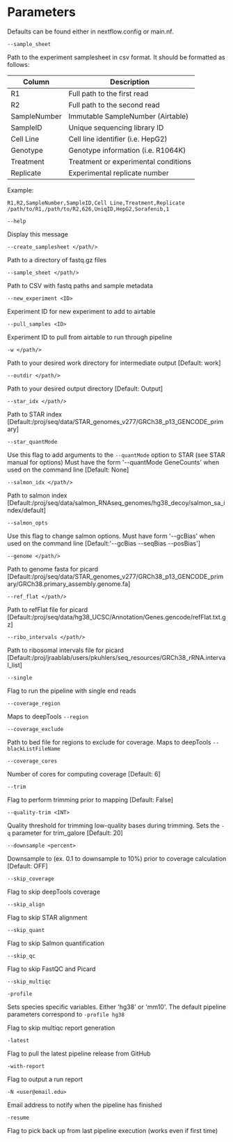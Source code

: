 Parameters
==========

Defaults can be found either in nextflow.config or main.nf.

`--sample_sheet`

Path to the experiment samplesheet in csv format. It should be formatted as follows:

|Column	        |Description					|
|---------------|-----------------------------------------------|
|R1		|Full path to the first read 			|
|R2		|Full path to the second read 			|
|SampleNumber	|Immutable SampleNumber (Airtable)		|
|SampleID	|Unique sequencing library ID		   	|
|Cell Line	|Cell line identifier (i.e. HepG2)		|
|Genotype	|Genotype information (i.e. R1064K)		|
|Treatment	|Treatment or experimental conditions		|
|Replicate	|Experimental replicate number			|

Example:

    R1,R2,SampleNumber,SampleID,Cell Line,Treatment,Replicate
    /path/to/R1,/path/to/R2,626,UniqID,HepG2,Sorafenib,1

`--help`

Display this message

`--create_samplesheet </path/>`

Path to a directory of fastq.gz files

`--sample_sheet </path/>`

Path to CSV with fastq paths and sample metadata

`--new_experiment <ID>`

Experiment ID for new experiment to add to airtable

`--pull_samples <ID>`

Experiment ID to pull from airtable to run through pipeline

`-w </path/>`

Path to your desired work directory for intermediate output [Default: work]

`--outdir </path/>`

Path to your desired output directory [Default: Output]

`--star_idx </path/>`

Path to STAR index [Default:/proj/seq/data/STAR_genomes_v277/GRCh38_p13_GENCODE_primary]

`--star_quantMode` <value>

Use this flag to add arguments to the `--quantMode` option to STAR (see STAR manual for options)
Must have the form '--quantMode GeneCounts' when used on the command line [Default: None]

`--salmon_idx </path/>`

Path to salmon index [Default:/proj/seq/data/salmon_RNAseq_genomes/hg38_decoy/salmon_sa_index/default]

`--salmon_opts` <value>

Use this flag to change salmon options.
Must have form '--gcBias' when used on the command line [Default:'--gcBias --seqBias --posBias']

`--genome </path/>`

Path to genome fasta for picard [Default:/proj/seq/data/STAR_genomes_v277/GRCh38_p13_GENCODE_primary/GRCh38.primary_assembly.genome.fa]

`--ref_flat </path/>`

Path to refFlat file for picard [Default:/proj/seq/data/hg38_UCSC/Annotation/Genes.gencode/refFlat.txt.gz]

`--ribo_intervals </path/>`

Path to ribosomal intervals file for picard [Default:/proj/jraablab/users/pkuhlers/seq_resources/GRCh38_rRNA.interval_list]

`--single`

Flag to run the pipeline with single end reads

`--coverage_region`

Maps to deepTools `--region`

`--coverage_exclude`

Path to bed file for regions to exclude for coverage. Maps to deepTools `--blackListFileName`

`--coverage_cores`

Number of cores for computing coverage [Default: 6]

`--trim`

Flag to perform trimming prior to mapping [Default: False]

`--quality-trim <INT>`

Quality threshold for trimming low-quality bases during trimming. Sets the `-q` parameter for trim_galore [Default: 20]

`--downsample <percent>`

Downsample to <percent> (ex. 0.1 to downsample to 10%) prior to coverage calculation [Default: OFF]

`--skip_coverage`

Flag to skip deepTools coverage

`--skip_align`

Flag to skip STAR alignment

`--skip_quant`

Flag to skip Salmon quantification

`--skip_qc`

Flag to skip FastQC and Picard

`--skip_multiqc`

`-profile`

Sets species specific variables. Either 'hg38' or 'mm10'.
The default pipeline parameters correspond to `-profile hg38`

Flag to skip multiqc report generation

`-latest`

Flag to pull the latest pipeline release from GitHub

`-with-report`

Flag to output a run report

`-N <user@email.edu>`

Email address to notify when the pipeline has finished

`-resume`

Flag to pick back up from last pipeline execution (works even if first time)
